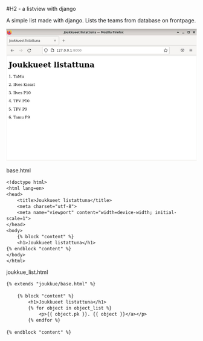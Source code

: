 #H2 - a listview with django

A simple list made with django. Lists the teams from database on frontpage.

![joukkueet_listattuna](https://github.com/t-t-r/PDjango/blob/main/img/joukkueet_listattuna.jpg)

base.html

    <!doctype html>
    <html lang=en>
    <head>
        <title>Joukkueet listattuna</title>
        <meta charset="utf-8">
        <meta name="viewport" content="width=device-width; initial-scale=1">
    </head>
    <body>
        {% block "content" %}
        <h1>Joukkueet listattuna</h1>
    {% endblock "content" %}
    </body>
    </html>

joukkue_list.html

    {% extends "joukkue/base.html" %}

        {% block "content" %}
		    <h1>Joukkueet listattuna</h1>
	        {% for object in object_list %}
		        <p>{{ object.pk }}. {{ object }}</a></p>
	        {% endfor %}

    {% endblock "content" %}

